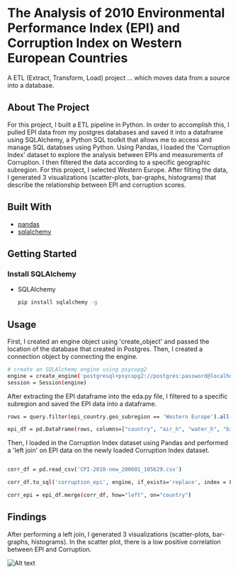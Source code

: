 # The Analysis of 2010 Environmental Performance Index (EPI) and Corruption Index on Western European Countries 
A ETL (Extract, Transform, Load) project ... which moves data from a source into a database. 
## About The Project 
For this project, I built a ETL pipeline in Python. In order to accomplish this, I pulled EPI data from my postgres databases and saved it into a dataframe using SQLAlchemy, a Python SQL toolkit that allows me to access and manage SQL databses using Python. Using Pandas, I loaded the 'Corruption Index' dataset to explore the analysis between EPIs and measurements of Corruption. I then filtered the data according to a specific geographic subregion. For this project, I selected Western Europe. After filting the data, I generated 3 visualizations (scatter-plots, bar-graphs, histograms) that describe the relationship between EPI and corruption scores. 

## Built With
* [pandas](https://pandas.pydata.org/docs/)
* [sqlalchemy](https://www.sqlalchemy.org/)

## Getting Started
### Install SQLAlchemy

* SQLAlchemy 
  ```sh
  pip install sqlalchemy -g
  ```

## Usage 
First, I created an engine object using 'create_object' and passed the location of the database that created in Postgres. Then, I created a connection object by connecting the engine. 

```sh 
# create an SQLAlchemy engine using psycopg2
engine = create_engine('postgresql+psycopg2://postgres:password@localhost:5432/epi')
session = Session(engine)
```
After extracting the EPI dataframe into the eda.py file, I filtered to a specific subregion and saved the EPI data into a dataframe. 

```sh 
rows = query.filter(epi_country.geo_subregion == 'Western Europe').all()

epi_df = pd.DataFrame(rows, columns=["country", "air_h", "water_h", "biodiversity", "fisheries", "epi", "geo_subregion"])
```

Then, I loaded in the Corruption Index dataset using Pandas and performed a 'left join' on EPI data on the newly loaded Corruption Index dataset. 

```sh

corr_df = pd.read_csv('CPI-2010-new_200601_105629.csv')

corr_df.to_sql('corruption_epi', engine, if_exists='replace', index = False)

corr_epi = epi_df.merge(corr_df, how="left", on="country")

```

## Findings 
After performing a left join, I generated 3 visualizations (scatter-plots, bar-graphs, histograms). In the scatter plot, there is a low positive correlation between EPI and Corruption. 

![Alt text](relative/path/to/img.jpg?raw=true "scatter-plot.png")